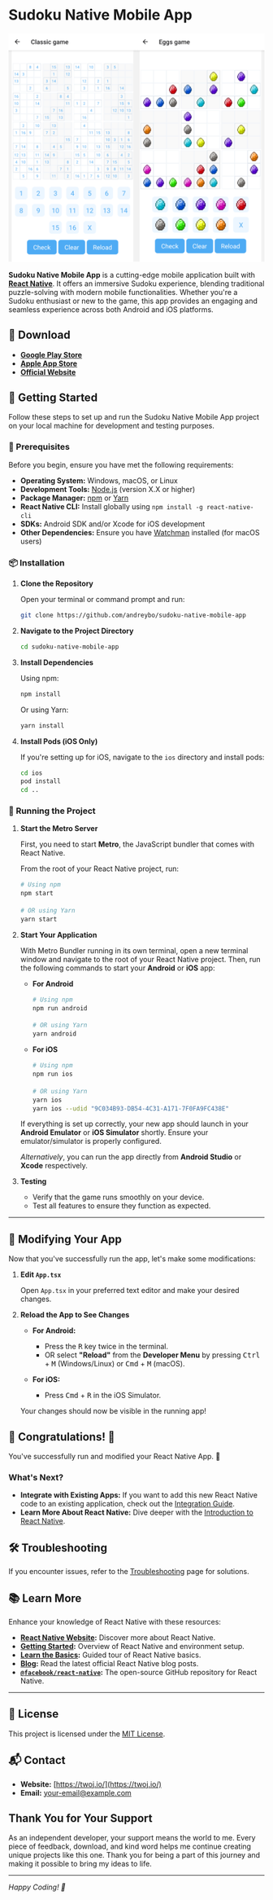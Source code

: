 
# Sudoku Native Mobile App

![Sudoku Native Mobile App Preview](./game.png)

**Sudoku Native Mobile App** is a cutting-edge mobile application built with [**React Native**](https://reactnative.dev). It offers an immersive Sudoku experience, blending traditional puzzle-solving with modern mobile functionalities. Whether you're a Sudoku enthusiast or new to the game, this app provides an engaging and seamless experience across both Android and iOS platforms.

## 📱 Download

- **[Google Play Store](https://play.google.com/store/apps/details?id=com.twoj.sudoku)**
- **[Apple App Store](https://apps.apple.com/pl/app/sudoku-mix-quadoku/id6474512012)**
- **[Official Website](https://twoj.io/)**

## 🚀 Getting Started

Follow these steps to set up and run the Sudoku Native Mobile App project on your local machine for development and testing purposes.

### 🔧 Prerequisites

Before you begin, ensure you have met the following requirements:

- **Operating System:** Windows, macOS, or Linux
- **Development Tools:** [Node.js](https://nodejs.org/) (version X.X or higher)
- **Package Manager:** [npm](https://www.npmjs.com/) or [Yarn](https://yarnpkg.com/)
- **React Native CLI:** Install globally using `npm install -g react-native-cli`
- **SDKs:** Android SDK and/or Xcode for iOS development
- **Other Dependencies:** Ensure you have [Watchman](https://facebook.github.io/watchman/) installed (for macOS users)

### 📦 Installation

1. **Clone the Repository**

   Open your terminal or command prompt and run:

   ```bash
   git clone https://github.com/andreybo/sudoku-native-mobile-app
   ```

2. **Navigate to the Project Directory**

   ```bash
   cd sudoku-native-mobile-app
   ```

3. **Install Dependencies**

   Using npm:

   ```bash
   npm install
   ```

   Or using Yarn:

   ```bash
   yarn install
   ```

4. **Install Pods (iOS Only)**

   If you're setting up for iOS, navigate to the `ios` directory and install pods:

   ```bash
   cd ios
   pod install
   cd ..
   ```

### 🏃 Running the Project

1. **Start the Metro Server**

   First, you need to start **Metro**, the JavaScript bundler that comes with React Native.

   From the root of your React Native project, run:

   ```bash
   # Using npm
   npm start

   # OR using Yarn
   yarn start
   ```

2. **Start Your Application**

   With Metro Bundler running in its own terminal, open a new terminal window and navigate to the root of your React Native project. Then, run the following commands to start your **Android** or **iOS** app:

   - **For Android**

     ```bash
     # Using npm
     npm run android

     # OR using Yarn
     yarn android
     ```

   - **For iOS**

     ```bash
     # Using npm
     npm run ios

     # OR using Yarn
     yarn ios
     yarn ios --udid "9C034B93-DB54-4C31-A171-7F0FA9FC438E"
     ```

   If everything is set up correctly, your new app should launch in your **Android Emulator** or **iOS Simulator** shortly. Ensure your emulator/simulator is properly configured.

   *Alternatively*, you can run the app directly from **Android Studio** or **Xcode** respectively.

3. **Testing**

   - Verify that the game runs smoothly on your device.
   - Test all features to ensure they function as expected.


---

## 🎨 Modifying Your App

Now that you've successfully run the app, let's make some modifications:

1. **Edit `App.tsx`**

   Open `App.tsx` in your preferred text editor and make your desired changes.

2. **Reload the App to See Changes**

   - **For Android:**
     - Press the <kbd>R</kbd> key twice in the terminal.
     - OR select **"Reload"** from the **Developer Menu** by pressing <kbd>Ctrl</kbd> + <kbd>M</kbd> (Windows/Linux) or <kbd>Cmd</kbd> + <kbd>M</kbd> (macOS).

   - **For iOS:**
     - Press <kbd>Cmd</kbd> + <kbd>R</kbd> in the iOS Simulator.

   Your changes should now be visible in the running app!

## 🎉 Congratulations! :tada:

You've successfully run and modified your React Native App. :partying_face:

### What's Next?

- **Integrate with Existing Apps:** If you want to add this new React Native code to an existing application, check out the [Integration Guide](https://reactnative.dev/docs/integration-with-existing-apps).
- **Learn More About React Native:** Dive deeper with the [Introduction to React Native](https://reactnative.dev/docs/getting-started).

## 🛠️ Troubleshooting

If you encounter issues, refer to the [Troubleshooting](https://reactnative.dev/docs/troubleshooting) page for solutions.

## 📚 Learn More

Enhance your knowledge of React Native with these resources:

- **[React Native Website](https://reactnative.dev):** Discover more about React Native.
- **[Getting Started](https://reactnative.dev/docs/environment-setup):** Overview of React Native and environment setup.
- **[Learn the Basics](https://reactnative.dev/docs/getting-started):** Guided tour of React Native basics.
- **[Blog](https://reactnative.dev/blog):** Read the latest official React Native blog posts.
- **[`@facebook/react-native`](https://github.com/facebook/react-native):** The open-source GitHub repository for React Native.

---

## 📝 License

This project is licensed under the [MIT License](LICENSE).

## 📬 Contact

- **Website:** [https://twoj.io/](https://twoj.io/)
- **Email:** [your-email@example.com](mailto:info@twoj.io)


## Thank You for Your Support

As an independent developer, your support means the world to me. Every piece of feedback, download, and kind word helps me continue creating unique projects like this one. Thank you for being a part of this journey and making it possible to bring my ideas to life.

---

*Happy Coding! 🚀*
